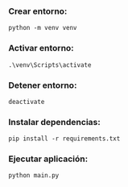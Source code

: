 ### Crear entorno:
    python -m venv venv
### Activar entorno:
    .\venv\Scripts\activate
### Detener entorno:
    deactivate

### Instalar dependencias:
    pip install -r requirements.txt

### Ejecutar aplicación:
    python main.py
